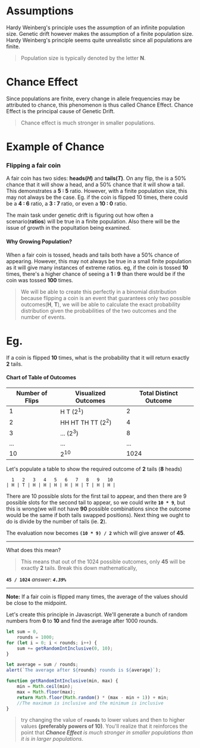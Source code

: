 Assumptions
==
Hardy Weinberg's principle uses the assumption of an infinite population size.
Genetic drift however makes the assumption of a finite population size. Hardy Weinberg's principle seems quite unrealistic since all populations are finite.

> Population size is typically denoted by the letter **N**.

Chance Effect
===
Since populations are finite, every change in allele frequencies may be attributed to chance, this phenomenon is thus called Chance Effect. Chance Effect is the principal cause of Genetic Drift.

> Chance effect is much stronger in smaller populations.

Example of Chance
===
### Flipping a fair coin

A fair coin has two sides: **heads(_H_)** and **tails(_T_)**.
On any flip, the is a 50% chance that it will show a head, and a 50% chance that it will show a tail. This demonstrates a **5 : 5** ratio. However, with a finite population size, this may not always be the case. Eg. if the coin is flipped 10 times, there could be a **4 : 6** ratio, a **3 : 7** ratio, or even a **10 : 0** ratio.

The main task under genetic drift is figuring out how often a scenario(**ratios**) will be true in a finite population. Also there will be the issue of growth in the popultation being examined.

#### Why Growing Population?
When a fair coin is tossed, heads and tails both have a 50% chance of appearing. However, this may not always be true in a small finite population as it will give many instances of extreme ratios. eg, if the coin is tossed **10** times, there's a higher chance of seeing a **1 : 9** than there would be if the coin was tossed **100** times.

> We will be able to create this perfectly in a binomial distribution because
  flipping a coin is an event that guarantees only two possible outcomes(**H**, **T**), we will be able to calculate the exact probability distribution given the probabilities of the two outcomes and the number of events.

Eg.
==

If a coin is flipped __10__ times, what is the probability that it will return exactly __2__ tails.


#### Chart of Table of Outcomes
|Number of Flips|Visualized Outcomes|Total Distinct Outcome|
|---------------|-------------------|-------------|
| 1             | H  T (2<sup>1</sup>)       |      2      |
| 2             |    HH HT TH TT (2<sup>2</sup>)   |      4      |
| 3             |        ... (2<sup>3</sup>)       |      8      |
|      ...      |        ...        |     ...     |
| 10            |   2<sup>10</sup>  |    1024     |


Let's populate a table to show the required outcome of **2** tails (**8** heads)

```
  1   2   3   4   5   6   7   8   9   10
| H | T | H | H | H | H | H | T | H | H | 
``` 
There are 10 possible slots for the first tail to appear, and then there are 9 possible slots for the second tail to appear, so we could write **`10 * 9`**, but this is wrong(we will not have __90__ possible combinations since the outcome would be the same if both tails swapped positions). Next thing we ought to do is divide by the number of tails (ie. __2__).

The evaluation now becomes **`(10 * 9) / 2`** which will give answer of __45__.
___

What does this mean?

> This means that out of the 1024 possible outcomes, only **45** will be
exactly **2** tails.
Break this down mathematically,

**`45 / 1024`** _answer_: *__`4.39%`__*
____

__Note:__ If a fair coin is flipped many times, the average of the values should be close to the midpoint.

Let's create this principle in Javascript. We'll generate a bunch of random numbers from __0__ to __10__ and find the average after 1000 rounds.

```javascript
let sum = 0,
    rounds = 1000;
for (let i = 0; i < rounds; i++) {
    sum += getRandomIntInclusive(0, 10);
}

let average = sum / rounds;
alert(`The average after ${rounds} rounds is ${average}`);

function getRandomIntInclusive(min, max) {
    min = Math.ceil(min);
    max = Math.floor(max);
    return Math.floor(Math.random() * (max - min + 1)) + min; 
    //The maximum is inclusive and the minimum is inclusive
}
```  
> try changing the value of **`rounds`** to lower values and then to higher values **(preferably powers of 10)**. You'll realize that it reinforces the point that _**Chance Effect** is much stronger in smaller populations than it is in larger populations_.





